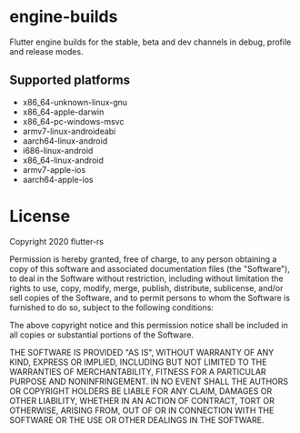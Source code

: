 # engine-builds
Flutter engine builds for the stable, beta and dev channels in debug, profile and release modes.

## Supported platforms
- x86_64-unknown-linux-gnu
- x86_64-apple-darwin
- x86_64-pc-windows-msvc
- armv7-linux-androideabi
- aarch64-linux-android
- i686-linux-android
- x86_64-linux-android
- armv7-apple-ios
- aarch64-apple-ios

# License
Copyright 2020 flutter-rs

Permission is hereby granted, free of charge, to any person obtaining a copy of
this software and associated documentation files (the "Software"), to deal in
the Software without restriction, including without limitation the rights to
use, copy, modify, merge, publish, distribute, sublicense, and/or sell copies
of the Software, and to permit persons to whom the Software is furnished to do
so, subject to the following conditions:

The above copyright notice and this permission notice shall be included in all
copies or substantial portions of the Software.

THE SOFTWARE IS PROVIDED "AS IS", WITHOUT WARRANTY OF ANY KIND, EXPRESS OR
IMPLIED, INCLUDING BUT NOT LIMITED TO THE WARRANTIES OF MERCHANTABILITY,
FITNESS FOR A PARTICULAR PURPOSE AND NONINFRINGEMENT. IN NO EVENT SHALL THE
AUTHORS OR COPYRIGHT HOLDERS BE LIABLE FOR ANY CLAIM, DAMAGES OR OTHER
LIABILITY, WHETHER IN AN ACTION OF CONTRACT, TORT OR OTHERWISE, ARISING FROM,
OUT OF OR IN CONNECTION WITH THE SOFTWARE OR THE USE OR OTHER DEALINGS IN THE
SOFTWARE.
